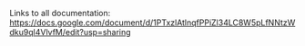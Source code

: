 Links to all documentation: https://docs.google.com/document/d/1PTxzlAtlnqfPPiZl34LC8W5pLfNNtzWdku9ql4VlvfM/edit?usp=sharing
